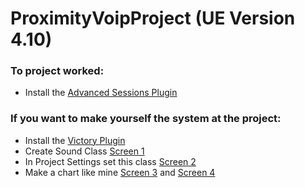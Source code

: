 # ProximityVoipProject (UE Version 4.10)

### To project worked:
* Install the [Advanced Sessions Plugin](https://forums.unrealengine.com/showthread.php?69901-Advanced-Sessions-Plugin)

### If you want to make yourself the system at the project:
* Install the [Victory Plugin](https://forums.unrealengine.com/showthread.php?3851-%2839%29-Rama-s-Extra-Blueprint-Nodes-for-You-as-a-Plugin-No-C-Required!)
* Create Sound Class [Screen 1](http://imgur.com/xXYChFe)
* In Project Settings set this class [Screen 2](http://imgur.com/cYGADj0)
* Make a chart like mine [Screen 3](http://imgur.com/AaIus84) and [Screen 4](http://imgur.com/7L08ByT)
